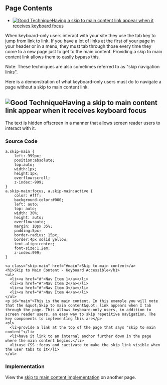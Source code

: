 Page Contents
-------------

-   [![Good Technique](images/checkmark-small.png "Good Technique")Having a skip to main content link appear when it receives keyboard focus](#1)

When keyboard-only users interact with your site they use the tab key to jump from link to link. If you have a lot of links at the first of your page in your header or in a menu, they must tab through those every time they come to a new page just to get to the main content. Providing a skip to main content link allows them to easily bypass this.

Note: These techniques are also sometimes referred to as "skip navigation links".

Here is a demonstration of what keyboard-only users must do to navigate a page without a skip to main content link.

![Good Technique](images/checkmark-small.png "Good Technique")Having a skip to main content link appear when it receives keyboard focus
---------------------------------------------------------------------------------------------------------------------------------------

The text is hidden offscreen in a manner that allows screen reader users to interact with it.

### Source Code

~~~~ {.code}
a.skip-main {
    left:-999px;
    position:absolute;
    top:auto;
    width:1px;
    height:1px;
    overflow:scroll;
    z-index:-999;
}
a.skip-main:focus, a.skip-main:active {
    color: #fff;
    background-color:#000;
    left: auto;
    top: auto;
    width: 30%;
    height: auto;
    overflow:auto;
    margin: 10px 35%;
    padding:5px;
    border-radius: 15px;
    border:4px solid yellow;
    text-align:center;
    font-size:1.2em;
    z-index:999;
}
            
<a class="skip-main" href="#main">Skip to main content</a>
<h1>Skip to Main Content - Keyboard Accessible</h1>
<ul>
  <li><a href="#">Nav Item 1</a></li>
  <li><a href="#">Nav Item 2</a></li>
  <li><a href="#">Nav Item 3</a></li>
  <li><a href="#">Nav Item 4</a></li>
</ul>
<p id="main">This is the main content. In this example you will note that the &quot;Skip to main content&quot; link appears when I tab through the page. This allows keyboard-only users, in addition to screen reader users, an easy way to skip repetitive navigation. The key components to implementing this are</p>
<ol>
  <li>provide a link at the top of the page that says "skip to main content"</li>
  <li>have it link to an internal anchor further down in the page where the main content begins.</li>
  <li>use CSS :focus and :activate to make the skip link visible when the user tabs to it</li>
</ol>
~~~~

### Implementation

View the [skip to main content implementation](http://accessibility.oit.ncsu.edu/training/accessibility-handbook/skip-to-main-content-keyboard-accessible.html) on another page.
